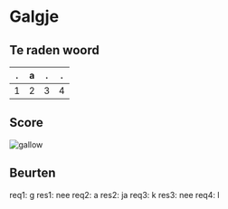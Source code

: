 # Galgje

## Te raden woord

|.|a|.|.|
|-|-|-|-|
|1|2|3|4|

## Score
![gallow](./images/3.png)

## Beurten
req1: g
res1: nee
req2: a
res2: ja
req3: k 
res3: nee
req4: l 